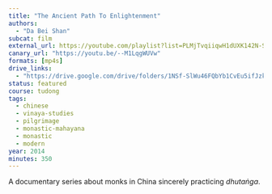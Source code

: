 ```yaml
---
title: "The Ancient Path To Enlightenment"
authors:
  - "Da Bei Shan"
subcat: film
external_url: https://youtube.com/playlist?list=PLMjTvqiiqwH1dUXK142N-S1aslFd6cT1O
canary_url: "https://youtu.be/--M1LqgWUVw"
formats: [mp4s]
drive_links:
  - "https://drive.google.com/drive/folders/1NSf-SlWu46FQbYb1CvEu5ifJzkMbebe9"
status: featured
course: tudong
tags:
  - chinese
  - vinaya-studies
  - pilgrimage
  - monastic-mahayana
  - monastic
  - modern
year: 2014
minutes: 350
---
```


A documentary series about monks in China sincerely practicing *dhutaṅga*.
